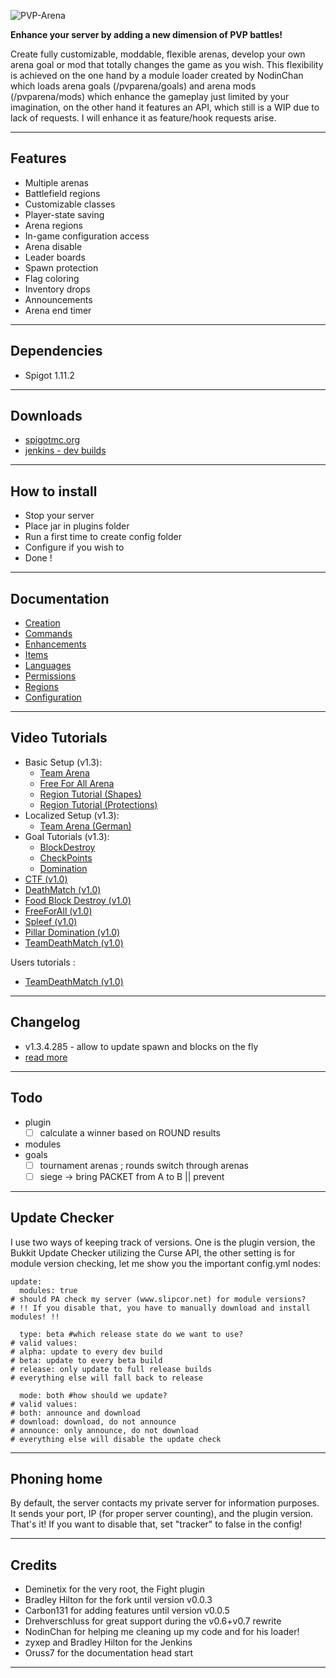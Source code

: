 ![PVP-Arena](/doc/images/logo.png)


**Enhance your server by adding a new dimension of PVP battles!**

Create fully customizable, moddable, flexible arenas, develop your own arena goal or mod that totally changes the game as you wish.
This flexibility is achieved on the one hand by a module loader created by NodinChan which loads arena goals (/pvparena/goals) and arena mods (/pvparena/mods) which enhance the gameplay just limited by your imagination, on the other hand it features an API, which still is a WIP due to lack of requests. I will enhance it as feature/hook requests arise.


***


## Features

- Multiple arenas
- Battlefield regions
- Customizable classes
- Player-state saving
- Arena regions
- In-game configuration access
- Arena disable
- Leader boards
- Spawn protection
- Flag coloring
- Inventory drops
- Announcements
- Arena end timer

***

## Dependencies

- Spigot 1.11.2

***

## Downloads

- [spigotmc.org](https://www.spigotmc.org/resources/pvp-arena.16584/)
- [jenkins - dev builds](https://ci2.craftyn.com/job/PVP%20Arena/)

***

## How to install

- Stop your server
- Place jar in plugins folder
- Run a first time to create config folder
- Configure if you wish to
- Done !

***

## Documentation

- [Creation](doc/creation.md)
- [Commands](doc/commands.md)
- [Enhancements](doc/enhancements.md)
- [Items](doc/items.md)
- [Languages](doc/languages.md)
- [Permissions](doc/permissions.md)
- [Regions](doc/regions.md)
- [Configuration](doc/configuration.md)

***

## Video Tutorials

- Basic Setup (v1.3):
    - [Team Arena](https://www.youtube.com/watch?v=PT0piAyVMIw)
    - [Free For All Arena](https://www.youtube.com/watch?v=bYNtxGxVGfE)
    - [Region Tutorial (Shapes)](https://www.youtube.com/watch?v=jWdWbwRg9zY)
    - [Region Tutorial (Protections)](https://youtu.be/WFIZ7ZskPVc)
- Localized Setup (v1.3):
    - [Team Arena (German)](https://www.youtube.com/watch?v=2KSAk-PvwRM)
- Goal Tutorials (v1.3):
    - [BlockDestroy](https://www.youtube.com/watch?v=i7Fpuh_O5O8)
    - [CheckPoints](https://www.youtube.com/watch?v=anO_tYwcKsg)
    - [Domination](https://www.youtube.com/watch?v=_Ngq5xBlLsk)
- [CTF (v1.0)](http://www.youtube.com/watch?v=SuL78bce-f0)
- [DeathMatch (v1.0)](http://www.youtube.com/watch?v=KqBueDNbpD8)
- [Food Block Destroy (v1.0)](http://www.youtube.com/watch?v=ntloY1BTKHQ)
- [FreeForAll (v1.0)](http://www.youtube.com/watch?v=xBIxHoKMu98)
- [Spleef (v1.0)](http://www.youtube.com/watch?v=DRmLNXEAs_4)
- [Pillar Domination (v1.0)](http://www.youtube.com/watch?v=Xi7yNURxAjw)
- [TeamDeathMatch (v1.0)](http://www.youtube.com/watch?v=rQ1ljlc6SJM)

Users tutorials :

- [TeamDeathMatch (v1.0)](http://www.youtube.com/watch?v=Jw6E8s2kiKw)

***

## Changelog

- v1.3.4.285 - allow to update spawn and blocks on the fly
- [read more](doc/changelog.md)

***

## Todo

- plugin
  - [ ] calculate a winner based on ROUND results
- modules
- goals
  - [ ] tournament arenas ; rounds switch through arenas
  - [ ] siege -> bring PACKET from A to B || prevent

***

## Update Checker
I use two ways of keeping track of versions. One is the plugin version, the Bukkit Update Checker utilizing the Curse API,
the other setting is for module version checking, let me show you the important config.yml nodes:

    update:
      modules: true
    # should PA check my server (www.slipcor.net) for module versions?
    # !! If you disable that, you have to manually download and install modules! !!

      type: beta #which release state do we want to use?
    # valid values:
    # alpha: update to every dev build
    # beta: update to every beta build
    # release: only update to full release builds
    # everything else will fall back to release

      mode: both #how should we update?
    # valid values:
    # both: announce and download
    # download: download, do not announce
    # announce: only announce, do not download
    # everything else will disable the update check

***

## Phoning home

By default, the server contacts my private server for information purposes. It sends your port, IP (for proper server counting), and the plugin version.
That's it! If you want to disable that, set "tracker" to false in the config!

***

## Credits

- Deminetix for the very root, the Fight plugin
- Bradley Hilton for the fork until version v0.0.3
- Carbon131 for adding features until version v0.0.5
- Drehverschluss for great support during the v0.6+v0.7 rewrite
- NodinChan for helping me cleaning up my code and for his loader!
- zyxep and Bradley Hilton for the Jenkins
- Oruss7 for the documentation head start

***
